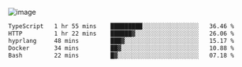 ![image](https://github-profile-trophy.vercel.app/?username=CMOISDEAD&theme=oldie&row=1&no-frame=true&no-bg=true&margin-w=15&margin-h=15)
<!--START_SECTION:waka-->

```txt
TypeScript   1 hr 55 mins    █████████░░░░░░░░░░░░░░░░   36.46 %
HTTP         1 hr 22 mins    ██████▓░░░░░░░░░░░░░░░░░░   26.06 %
hyprlang     48 mins         ███▓░░░░░░░░░░░░░░░░░░░░░   15.17 %
Docker       34 mins         ██▓░░░░░░░░░░░░░░░░░░░░░░   10.88 %
Bash         22 mins         █▓░░░░░░░░░░░░░░░░░░░░░░░   07.18 %
```

<!--END_SECTION:waka--> 
